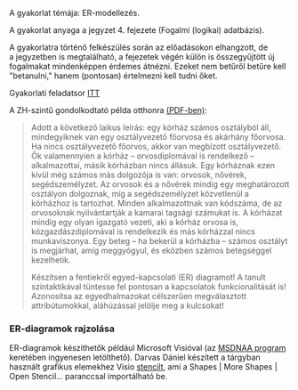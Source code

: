 A gyakorlat témája: ER-modellezés.

A gyakorlat anyaga a jegyzet 4. fejezete (Fogalmi (logikai)
adatbázis).

A gyakorlatra történő felkészülés
során az előadásokon elhangzott, de a jegyzetben is megtalálható, a
fejezetek végén külön is összegyűjtött új fogalmakat mindenképpen
érdemes átnézni. Ezeket nem betűről betűre kell "betanulni," hanem
(pontosan) értelmezni kell tudni őket.

Gyakorlati feladatsor [ITT](../files/er_feladatok.pdf)

A ZH-szintű gondolkodtató példa otthonra
[(PDF-ben)](files/adatbazisok_1_gyakorlat_gondolkodtato.pdf):

> Adott a következő laikus leírás: egy kórház számos osztályból áll,
> mindegyiknek van egy osztályvezető főorvosa és akárhány főorvosa. Ha
> nincs osztályvezető főorvos, akkor van megbízott osztályvezető. Ők
> valamennyien a kórház – orvosdiplomával is rendelkező – alkalmazottai,
> másik kórházban nincs állásuk. Egy kórháznak ezen kívül még számos más
> dolgozója is van: orvosok, nővérek, segédszemélyzet. Az orvosok és a
> nővérek mindig egy meghatározott osztályon dolgoznak, míg a
> segédszemélyzet közvetlenül a kórházhoz is tartozhat. Minden
> alkalmazottnak van kódszáma, de az orvosoknak nyilvántartják a kamarai
> tagsági számukat is. A kórházat mindig egy olyan igazgató vezeti, aki
> a kórház orvosa is, közgazdászdiplomával is rendelkezik és más
> kórházzal nincs munkaviszonya. Egy beteg – ha bekerül a kórházba –
> számos osztályt is megjárhat, amíg meggyógyul, és eközben számos
> betegséggel kezelhetik.
>
> Készítsen a fentiekről egyed-kapcsolati (ER) diagramot! A tanult
> szintaktikával tüntesse fel pontosan a kapcsolatok funkcionalitását
> is! Azonosítsa az egyedhalmazokat célszerűen megválasztott attribútumokkal,
> aláhúzással jelölje meg a kulcsokat!

### ER-diagramok rajzolása

ER-diagramok készíthetők például Microsoft Visióval (az [MSDNAA
program](http://msdnaa.bme.hu/) keretében ingyenesen letölthető). Darvas
Dániel készített a tárgyban használt grafikus elemekhez
Visio [stencilt](http://db.bme.hu/~darvas/EK-stencil_v1.vss),
ami a Shapes | More Shapes | Open Stencil... paranccsal
importálható be.
